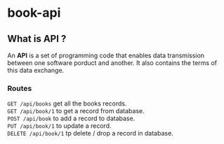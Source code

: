# book-api

## What is API ?
An **API** is a set of programming code that enables data transmission between one software porduct and another.
It also contains the terms of this data exchange.

### Routes
`GET /api/books` get all the books records.  
`GET /api/book/1` to get a record from database.  
`POST /api/book` to add a record to database.  
`PUT /api/book/1` to update a record.  
`DELETE /api/book/1` tp delete / drop a record in database.  
